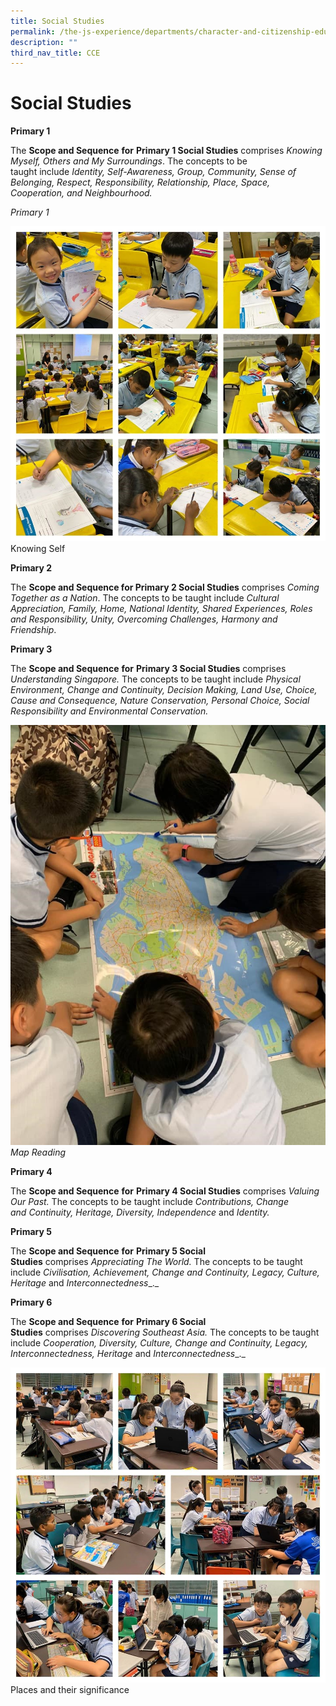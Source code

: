 ```yaml
---
title: Social Studies
permalink: /the-js-experience/departments/character-and-citizenship-education-cce/social-studies/
description: ""
third_nav_title: CCE
---
```

# **Social Studies**

**Primary 1**

The **Scope and Sequence** **for** **Primary 1 Social Studies** comprises _Knowing Myself, Others and My Surroundings_. The concepts to be taught include _Identity, Self-Awareness, Group, Community, Sense of Belonging, Respect, Responsibility, Relationship, Place, Space, Cooperation, and_ _Neighbourhood._

_Primary 1_

![](/images/Primary%201.jpg)
Knowing Self
  

**Primary 2**

The **Scope and Sequence for Primary 2 Social Studies** comprises _Coming Together as a Nation_. The concepts to be taught include _Cultural Appreciation, Family, Home, National Identity, Shared Experiences, Roles and Responsibility, Unity, Overcoming Challenges, Harmony_ _and Friendship_.

**Primary 3**

The **Scope and Sequence** **for** **Primary 3 Social Studies** comprises  _Understanding Singapore._ The concepts to be taught include _Physical Environment,_ _Change and Continuity, Decision Making, Land Use, Choice, Cause and Consequence, Nature Conservation, Personal Choice, Social Responsibility_ _and Environmental Conservation._

![](/images/Primary%203.jpg)
_Map Reading_

**Primary 4**

The **Scope and Sequence** **for** **Primary 4 Social Studies** comprises _Valuing Our Past._ The concepts to be taught include _Contributions, Change and_ _Continuity, Heritage, Diversity, Independence_ and _Identity._

**Primary 5**

The **Scope and Sequence** **for** **Primary 5 Social Studies** comprises _Appreciating The World._ The concepts to be taught include _Civilisation,_ _Achievement, Change and Continuity, Legacy, Culture, Heritage_ and _Interconnectedness__._

**Primary 6**

The **Scope and Sequence** **for** **Primary 6 Social Studies** comprises _Discovering Southeast Asia._ The concepts to be taught include _Cooperation,_ _Diversity, Culture, Change and Continuity, Legacy, Interconnectedness, Heritage_ and _Interconnectedness__._

![](/images/Primary%206.jpg)
Places and their significance